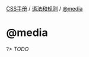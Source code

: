 [CSS手册](/css-handbook/) / [语法和规则](/css-handbook/rules/) / [@media](/css-handbook/rules/media)

# @media

?> _TODO_
